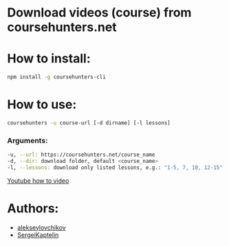 # Download videos (course) from coursehunters.net

# How to install:

```sh
npm install -g coursehunters-cli
```

# How to use:

```sh
coursehunters -u course-url [-d dirname] [-l lessons]
```

### Arguments:

```sh
-u, --url: https://coursehunters.net/course_name
-d, --dir: download folder, default <course_name>
-l, --lessons: download only listed lessons, e.g.: "1-5, 7, 10, 12-15" or 3-7,9,11,15-20
```

[Youtube how to video](https://www.youtube.com/watch?v=IeyUGMTyBdo)

# Authors:

* [alekseylovchikov](https://github.com/alekseylovchikov)
* [SergeiKaptelin](https://github.com/SergeiKaptelin)
